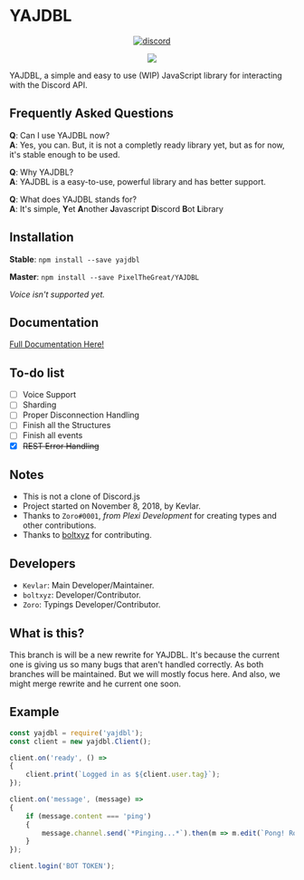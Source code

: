 # YAJDBL
<div align="center">
  <a href="https://discordapp.com/invite/HKV8qaz"><img src="https://discordapp.com/api/guilds/515532750279933954/embed.png" alt="discord" /></a>  
  
<a href="https://nodei.co/npm/yajdbl/"><img src="https://nodei.co/npm/yajdbl.png?downloads=true&downloadRank=true&stars=true"></a>  
</div>

YAJDBL, a simple and easy to use (WIP) JavaScript library for interacting with the Discord API.

## Frequently Asked Questions
**Q**: Can I use YAJDBL now?  
**A**: Yes, you can. But, it is not a completly ready library yet, but as for now, it's stable enough to be used.

**Q**: Why YAJDBL?  
**A**: YAJDBL is a easy-to-use, powerful library and has better support.  

**Q**: What does YAJDBL stands for?  
**A**: It's simple, **Y**et **A**nother **J**avascript **D**iscord **B**ot **L**ibrary 

## Installation
**Stable**: `npm install --save yajdbl`

**Master**: `npm install --save PixelTheGreat/YAJDBL`

*Voice isn't supported yet.*

## Documentation
[Full Documentation Here!](https://yajdbl.js.org/)

## To-do list  
- [ ] Voice Support  
- [ ] Sharding  
- [ ] Proper Disconnection Handling  
- [ ] Finish all the Structures  
- [ ] Finish all events
- [x] ~~REST Error Handling~~

## Notes
- This is not a clone of Discord.js
- Project started on November 8, 2018,  by Kevlar.
- Thanks to `Zoro#0001`, *from Plexi Development* for creating types and other contributions.
- Thanks to [boltxyz](https://github.com/boltxyz) for contributing.

## Developers
- `Kevlar`: Main Developer/Maintainer. 
- `boltxyz`: Developer/Contributor.
- `Zoro`: Typings Developer/Contributor.

## What is this?
This branch is will be a new rewrite for YAJDBL. It's because the current one is giving us so many bugs that aren't handled correctly. As both branches will be maintained. But we will mostly focus here. And also, we might merge rewrite and he current one soon.

## Example
```js  
const yajdbl = require('yajdbl');
const client = new yajdbl.Client();

client.on('ready', () =>
{
    client.print(`Logged in as ${client.user.tag}`);
});

client.on('message', (message) =>
{
    if (message.content === 'ping')
    {
        message.channel.send(`*Pinging...*`).then(m => m.edit(`Pong! Roundtrip took: ${m.createdTimestamp - message.createdTimestamp}ms`));
    }
});

client.login('BOT TOKEN');  
```

